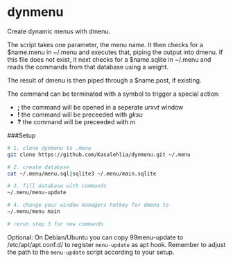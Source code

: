 dynmenu
=======

Create dynamic menus with dmenu.

The script takes one parameter, the menu name.
It then checks for a $name.menu in ~/.menu and executes that, piping the output into dmenu.
If this file does not exist, it next checks for a $name.sqlite in ~/.menu and reads the commands from that database using a weight.

The result of dmenu is then piped through a $name.post, if existing.

The command can be terminated with a symbol to trigger a special action:
* **;** the command will be opened in a seperate *urxvt* window
* **!** the command will be preceeded with *gksu*
* **?** the command will be preceeded with *m*


###Setup
```bash
# 1. clone dynmenu to .menu
git clone https://github.com/Kasalehlia/dynmenu.git ~/.menu

# 2. create database
cat ~/.menu/menu.sql|sqlite3 ~/.menu/main.sqlite

# 3. fill database with commands
~/.menu/menu-update

# 4. change your window managers hotkey for dmenu to
~/.menu/menu main

# rerun step 3 for new commands
```

Optional: On Debian/Ubuntu you can copy 99menu-update to /etc/apt/apt.conf.d/ to register `menu-update` as apt hook.
Remember to adjust the path to the `menu-update` script according to your setup.

